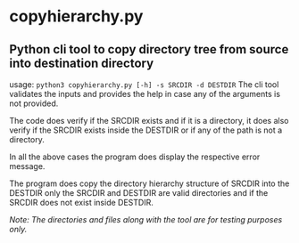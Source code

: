 # copyhierarchy.py

## Python cli tool to copy directory tree from source into destination directory

usage:
`
python3 copyhierarchy.py [-h] -s SRCDIR -d DESTDIR
`
The cli tool validates the inputs and provides the help in case any of the arguments is not provided.

The code does verify if the SRCDIR exists and if it is a directory, it does also verify if the SRCDIR exists inside the DESTDIR or if any of the path is not a directory.

In all the above cases the program does display the respective error message.

The program does copy the directory hierarchy structure of SRCDIR into the DESTDIR only the SRCDIR and DESTDIR are valid directories and if the SRCDIR does not exist inside DESTDIR.

_Note: The directories and files along with the tool are for testing purposes only._
